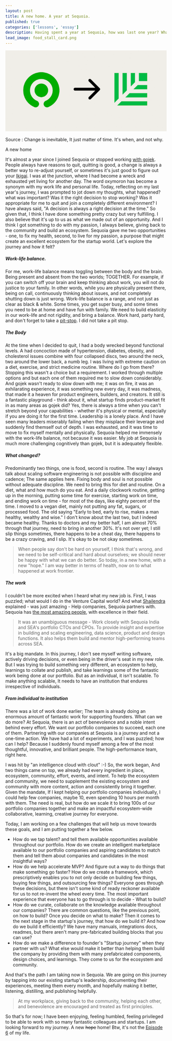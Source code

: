 ```yaml
---
layout: post
title: A new home. A year at Sequoia.
published: true
categories: ['lessons', 'essay']
description: Having spent a year at Sequoia, how was last one year? What lies ahead?
lead_image: food_stall_card.png
---
```




![Hawker Center](/assets/images/year_at_sequoia.png)
<div class="footnote">
Source : Change is inevitable, It just matter of time. It's when, and not why.
<p/>
</div>
A new home

It's almost a year since I joined Sequoia or stopped working [with gojek](/content/Good-byes-are-tough,-but-this-isn't-a-good-bye). People always have reasons to quit, quitting is good, a change is always a better way to re-adjust yourself, or sometimes it's just good to figure out your [Ikigai](https://en.wikipedia.org/wiki/Ikigai). I was at the junction, where I had become a wreck and exhausted yet living for another day. The word oxymoron has become a synonym with my work life and personal life. 
Today, reflecting on my last year's journey, I was prompted to jot down my thoughts, what happened? what was important? Was it the right decision to stop working? Was it appropriate for me to quit and join a completely different environment? I have always said, "A decision is always a right decision at the time." So given that, I think I have done something pretty crazy but very fulfilling.
I also believe that it's up to us as what we made out of an opportunity. And I think I got something to do with my passion, I always believe, giving back to the community and build an ecosystem. Sequoia gave me two opportunities - one, to fix my health, second, to live for my passion, a purpose that might create an excellent ecosystem for the startup world.
Let's explore the journey and how it felt?
##### Work-life balance.
For me, work-life balance means toggling between the body and the brain. Being present and absent from the two worlds; TOGETHER. For example, if you can switch off your brain and keep thinking about work, you will not do justice to your family. In other words, while you are physically present there, being on call, continuously thinking about issues, and not completely shutting down is just wrong. Work-life balance is a range, and not just as clear as black & white. Some times, you get super busy, and some times you need to be at home and have fun with family. We need to build elasticity in our work-life and not rigidity, and bring a balance. Work hard, party hard, and don't forget to take a [pit-stop](/content/A-pit-stop). I did not take a pit stop. 
##### The Body
At the time when I decided to quit, I had a body wrecked beyond functional levels. A had concoction made of hypertension, diabetes, obesity, and cholesterol issues combine with four collapsed discs, two around the neck, two around the lower back, a numb leg. I was living with extreme caution on a diet, exercise, and strict medicine routine. Where do I go from there? Stopping this wasn't a choice but a requirement. I worked through multiple options and but each one of them required me to slow down considerably. And gojek wasn't ready to slow down with me; it was on fire, it was an exhilarating experience, it was something new every day, it was madness, that made it a heaven for product engineers, builders, and creators. It still is a fantastic playground - think about it, what startup finds product-market fit in as many areas as gojek did? Yes, there is always a time when you can't stretch beyond your capabilities - whether it's physical or mental, especially if you are doing it for the first time. Leadership is a lonely place. And I have seen many leaders miserably failing when they misplace their leverage and suddenly find themself out of depth. I was exhausted, and it was time to move to fix myself mentally and physically.
Sequoia helped me immensely with the work-life balance, not because it was easier. My job at Sequoia is much more challenging cognitively than gojek, but it is adequately flexible. 
##### What changed?
Predominantly two things, one is food, second is routine. The way I always talk about scaling software engineering is not possible with discipline and cadence; The same applies here. Fixing body and soul is not possible without adequate discipline. We need to bring this for diet and routine. On a diet, what and how much do you eat. And a daily clockwork routine, getting up in the morning, putting some time for exercise, starting work on time, and ending work on time - for most of the days, like eighty percent of the time. I moved to a vegan diet, mainly not putting any fat, sugars, or processed food.  The old saying "Early to bed, early to rise, makes a man healthy, wealthy and wise." I don't know about the last two, but I indeed became healthy. Thanks to doctors and my better half, I am almost 70% through that journey, need to bring in another 30%. It's not over yet; I still slip things sometimes, there happens to be a cheat day, there happens to be a crazy craving, and I slip. It's okay to be not okay sometimes.
> When people say don't be hard on yourself, I think that's wrong, and we need to be self-critical and hard about ourselves; we should never be happy with what we can do better.
So today, in a new home, with a new "hope." I am way better in terms of health, now on to what happened at work frontier.

##### The work
I couldn't be more excited when I heard what my new job is. First, I was puzzled; what would I do in the Venture Capital world? And what [Shailendra](https://www.sequoiacap.com/india/people/shailendra-singh/) explained - was just amazing - Help companies, Sequoia partners with. Sequoia has [the most amazing people](https://www.sequoiacap.com/india/people/), with excellence in their field. 

> It was an unambiguous message - Work closely with Sequoia India and SEA's portfolio CTOs and CPOs.  To provide insight and expertise in building and scaling engineering, data science, product and design functions. It also helps them build and mentor high-performing teams across SEA.

It's a big mandate. In this journey, I don't see myself writing software, actively driving decisions, or even being in the driver's seat in my new role. But I was trying to build something very different, an ecosystem to help, learnings to collate and publish, and take learnings some of the fantastic work being done at our portfolio. But as an individual, it isn't scalable. To make anything scalable, It needs to have an institution that endures irrespective of individuals.

##### From individual to institution
There was a lot of work done earlier; The team is already doing an enormous amount of fantastic work for supporting founders. What can we do more? At Sequoia, there is an act of benevolence and a noble intent behind every effort. We want our portfolio companies to succeed, each one of them. Partnering with our companies at Sequoia is a journey and not a one-time action. We have had a lot of experiments, and I was puzzled; how can I help? Because I suddenly found myself among a few of the most thoughtful, innovative, and brilliant people. The high-performance team, right here. 

I was hit by "an intelligence cloud with clout" :-) So, the work began, And two things came on top, we already had every ingredient in place, ecosystem, community, effort, events, and intent. To help the ecosystem and community, we need to supplement the existing ecosystem and community with more content, action and consistently bring it together. 
Given the mandate, If I kept helping our portfolio companies individually, I could help few companies, maybe 10, even spending 10 hours per month with them. The need is real, but how do we scale it to bring 100s of our portfolio companies together and make an impactful ecosystem-wide collaborative, learning, creative journey for everyone.

Today, I am working on a few challenges that will help us move towards these goals, and I am putting together a few below.

* How do we tap talent? and tell them available opportunities available throughout our portfolio. How do we create an intelligent marketplace available to our portfolio companies and aspiring candidates to match them and tell them about companies and candidates in the most insightful ways?
* How do we help accelerate MVP? And figure out a way to do things that make something go faster? How do we create a framework, which prescriptively enables you to not only decide on building few things, buying few things, and outsourcing few things? Everyone goes through these decisions, but there isn't some kind of ready reckoner available for us to not re-invent the wheel every time. The most important experience that everyone has to go through is to decide - What to build?
* How do we curate, collaborate on the knowledge available throughout our companies? There are common questions, like the previous point, on how to build? Once you decide on what to make? Then it comes to the next stage in the startup's journey, that how do we build it? And how do we build it efficiently? We have many manuals, integrations docs, readmes, but there aren't many pre-fabricated building blocks that you can use? 
* How do we make a difference to founder's "Startup journey" when they partner with us? What else would make it better than helping them build the company by providing them with many prefabricated components, design choices, and learnings. They come to us for the ecosystem and community.

And that's the path I am taking now in Sequoia. We are going on this journey by tapping into our existing startup's leadership, documenting their experiences, meeting them every month, and hopefully making it better, listening, distilling, and publishing helpfully.

> At my workplace, giving back to the community, helping each other, and benevolence are encouraged and treated as first principles.

So that's for now; I have been enjoying, feeling humbled, feeling privileged to be able to work with so many fantastic colleagues and startups. I am looking forward to my journey. A new ~~hope~~ home! Btw, it's not the [Episode 6](https://en.wikipedia.org/wiki/Star_Wars_(film)) of my life. 







